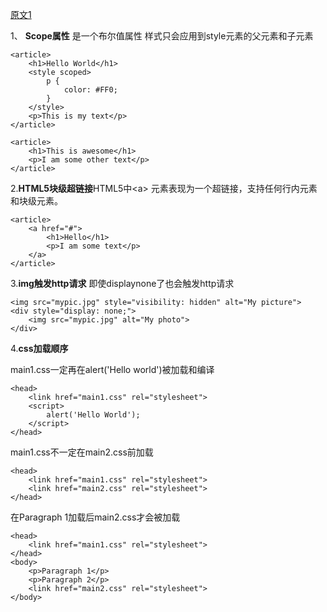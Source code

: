 [原文1](https://github.com/paddingme/Front-end-Web-Development-Interview-Question/blob/master/questions/2.md)

1、 **Scope属性** 是一个布尔值属性 样式只会应用到style元素的父元素和子元素

```
<article>
    <h1>Hello World</h1>
    <style scoped>
        p {
            color: #FF0;
        }
    </style>
    <p>This is my text</p>
</article>

<article>
    <h1>This is awesome</h1>
    <p>I am some other text</p>
</article>
```

2.**HTML5块级超链接**HTML5中\<a> 元素表现为一个超链接，支持任何行内元素和块级元素。

```
<article>
    <a href="#">
        <h1>Hello</h1>
        <p>I am some text</p>
    </a>
</article>
``` 

3.**img触发http请求** 即使displaynone了也会触发http请求

```
<img src="mypic.jpg" style="visibility: hidden" alt="My picture">
<div style="display: none;">
    <img src="mypic.jpg" alt="My photo">
</div>
```

4.**css加载顺序** 

main1.css一定再在alert('Hello world')被加载和编译

```
<head>
    <link href="main1.css" rel="stylesheet">
    <script>
        alert('Hello World');
    </script>
</head>
```

main1.css不一定在main2.css前加载

```
<head>
    <link href="main1.css" rel="stylesheet">
    <link href="main2.css" rel="stylesheet">
</head>
```

在Paragraph 1加载后main2.css才会被加载

```
<head>
    <link href="main1.css" rel="stylesheet">
</head>
<body>
    <p>Paragraph 1</p>
    <p>Paragraph 2</p>
    <link href="main2.css" rel="stylesheet">
</body>
```
